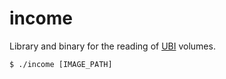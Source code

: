 # income
Library and binary for the reading of [UBI](https://www.kernel.org/doc/html/latest/filesystems/ubifs.html) volumes.

```
$ ./income [IMAGE_PATH]
```
